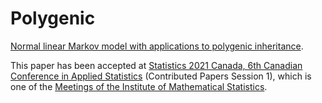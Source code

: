 # Polygenic

[Normal linear Markov model with applications to
polygenic inheritance](https://jessebmurray.github.io/project_files/Normal_linear_Markov_model_with_applications_to_polygenic_inheritance.pdf).

This paper has been accepted at [Statistics 2021 Canada, 6th Canadian Conference in Applied Statistics](https://www.concordia.ca/artsci/events/statistics-2021.html) (Contributed Papers Session 1), which is one of the [Meetings of the Institute of Mathematical Statistics](https://imstat.org/meetings-calendar/).




